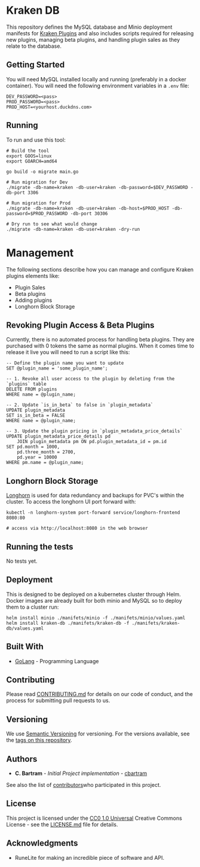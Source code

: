 # Kraken DB

This repository defines the MySQL database and Minio deployment manifests for [Kraken Plugins](https://kraken-plugins.duckdns.org) and 
also includes scripts required for releasing new plugins, managing beta plugins, and handling plugin sales as they relate to the database.

## Getting Started

You will need MySQL installed locally and running (preferably in a docker container). You will need the following environment variables in a `.env` file:

```shell
DEV_PASSWORD=<pass>
PROD_PASSWORD=<pass>
PROD_HOST=<yourhost.duckdns.com>
```

## Running

To run and use this tool:

```shell
# Build the tool
export GOOS=linux
export GOARCH=amd64

go build -o migrate main.go

# Run migration for Dev
./migrate -db-name=kraken -db-user=kraken -db-password=$DEV_PASSWORD -db-port 3306

# Run migration for Prod
./migrate -db-name=kraken -db-user=kraken -db-host=$PROD_HOST -db-password=$PROD_PASSWORD -db-port 30306

# Dry run to see what would change
./migrate -db-name=kraken -db-user=kraken -dry-run
```

# Management

The following sections describe how you can manage and configure Kraken plugins elements like:
- Plugin Sales
- Beta plugins
- Adding plugins
- Longhorn Block Storage

## Revoking Plugin Access & Beta Plugins

Currently, there is no automated process for handling beta plugins. They are purchased with 0 tokens the same as normal plugins. When it comes time
to release it live you will need to run a script like this:

```mysql
-- Define the plugin name you want to update
SET @plugin_name = 'some_plugin_name';

-- 1. Revoke all user access to the plugin by deleting from the `plugins` table
DELETE FROM plugins
WHERE name = @plugin_name;

-- 2. Update `is_in_beta` to false in `plugin_metadata`
UPDATE plugin_metadata
SET is_in_beta = FALSE
WHERE name = @plugin_name;

-- 3. Update the plugin pricing in `plugin_metadata_price_details`
UPDATE plugin_metadata_price_details pd
    JOIN plugin_metadata pm ON pd.plugin_metadata_id = pm.id
SET pd.month = 1000,
    pd.three_month = 2700,
    pd.year = 10000
WHERE pm.name = @plugin_name;
```

## Longhorn Block Storage

[Longhorn](https://longhorn.io) is used for data redundancy and backups for PVC's within the cluster. To access the longhorn UI
port forward with: 

```shell
kubectl -n longhorn-system port-forward service/longhorn-frontend 8080:80

# access via http://localhost:8080 in the web browser
```

## Running the tests

No tests yet.

## Deployment

This is designed to be deployed on a kubernetes cluster through Helm. Docker images are already built for both minio and 
MySQL so to deploy them to a cluster run:

```shell
helm install minio ./manifets/minio -f ./manifets/minio/values.yaml
helm install kraken-db ./manifets/kraken-db -f ./manifets/kraken-db/values.yaml
```

## Built With

- [GoLang](https://go.dev/doc/install) - Programming Language

## Contributing

Please read [CONTRIBUTING.md](CONTRIBUTING.md) for details on our code
of conduct, and the process for submitting pull requests to us.

## Versioning

We use [Semantic Versioning](http://semver.org/) for versioning. For the versions
available, see the [tags on this
repository](https://github.com/cbartram/kraken-loader-plugin/tags).

## Authors

- **C. Bartram** - *Initial Project implementation* - [cbartram](https://github.com/cbartram)

See also the list of [contributors](https://github.com/PurpleBooth/a-good-readme-template/contributors)who participated in this project.

## License

This project is licensed under the [CC0 1.0 Universal](LICENSE.md) Creative Commons License - see the [LICENSE.md](LICENSE.md) file for
details.

## Acknowledgments

- RuneLite for making an incredible piece of software and API.